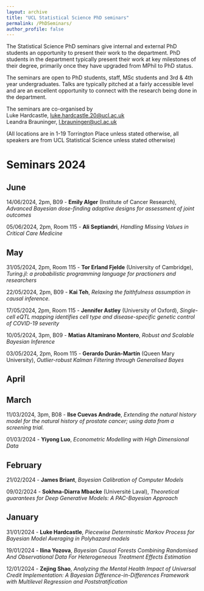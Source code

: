 ```yaml
---
layout: archive
title: "UCL Statistical Science PhD seminars"
permalink: /PhDSeminars/
author_profile: false
---
```


The Statistical Science PhD seminars give internal and external PhD students an opportunity to present their work to the department. PhD students in the department typically present their work at key milestones of their degree, primarily once they have upgraded from MPhil to PhD status.

The seminars are open to PhD students, staff, MSc students and 3rd & 4th year undergraduates. Talks are typically pitched at a fairly accessible level and are an excellent opportunity to connect with the research being done in the department. 

The seminars are co-organised by <br>
Luke Hardcastle, luke.hardcastle.20@ucl.ac.uk <br>
Leandra Brauninger, l.brauninger@ucl.ac.uk

(All locations are in 1-19 Torrington Place unless stated otherwise, all speakers are from UCL Statistical Science unless stated otherwise)

# Seminars 2024
## June

14/06/2024, 2pm, B09 - **Emily Alger** (Institute of Cancer Research), *Advanced Bayesian dose-finding adaptive designs for assessment of joint outcomes*

05/06/2024, 2pm, Room 115 - **Ali Septiandri**, *Handling Missing Values in Critical Care Medicine*

## May

31/05/2024, 2pm, Room 115 - **Tor Erland Fjelde** (University of Cambridge), *Turing.jl: a probabilistic programming language for practioners and researchers*

22/05/2024, 2pm, B09 - **Kai Teh**, *Relaxing the faithfulness assumption in causal inference.*

17/05/2024, 2pm, Room 115 - **Jennifer Astley** (University of Oxford), *Single-cell eQTL mapping identifies cell type and disease-specific genetic control of COVID-19 severity*

10/05/2024, 3pm, B09 - **Matias Altamirano Montero**, *Robust and Scalable Bayesian Inference*

03/05/2024, 2pm, Room 115 - **Gerardo Durán-Martín** (Queen Mary University), *Outlier-robust Kalman Filtering through Generalised Bayes*

## April

## March
11/03/2024, 3pm, B08 - **Ilse Cuevas Andrade**, *Extending the natural history model for the natural history of prostate cancer; using data from a screening trial.*

01/03/2024 - **Yiyong Luo**, *Econometric Modelling with High Dimensional Data*

## February
21/02/2024 - **James Briant**, *Bayesian Calibration of Computer Models*

09/02/2024 - **Sokhna-Diarra Mbacke** (Université Laval), *Theoretical guarantees for Deep Generative Models: A PAC-Bayesian Approach*

## January
31/01/2024 - **Luke Hardcastle**, *Piecewise Determinstic Markov Process for Bayesian Model Averaging in Polyhazard models*

19/01/2024 - **Ilina Yozova**, *Bayesian Causal Forests Combining Randomised And Observational Data For Heterogeneous Treatment Effects Estimation*

12/01/2024 - **Zejing Shao**, *Analyzing the Mental Health Impact of Universal Credit Implementation: A Bayesian Difference-in-Differences Framework with Multilevel Regression and Poststratification*
